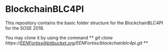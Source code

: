 # BlockchainBLC4PI
This repository contains the basic folder structure for the BlockchainBLC4PI for the SOSE 2018.

You may clone it by using the command ** *git clone https://EENFortiss@bitbucket.org/EENFortiss/blockchainblc4pi.git* **